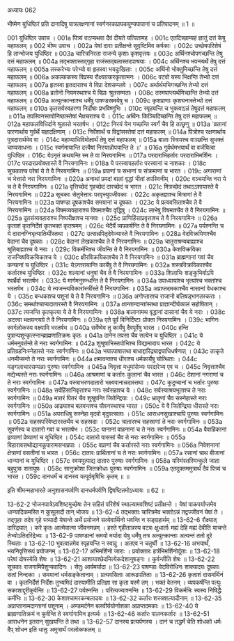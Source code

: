 अध्यायः 062

भीष्मेण युधिष्ठिरं प्रति दानादिषु पात्रलक्षणानां स्वर्गनरकप्रापकपुण्यपापानां च प्रतिपादनम् ॥ 1 ॥
	
001	युधिष्ठिर उवाच ।
001a	पित्र्यं वाऽप्यथवा दैवं दीयते यत्पितामह ।
001c	एतदिच्छाम्यहं ज्ञातुं दत्तं केषु महाफलम् ॥
002	भीष्म उवाच ।
002a	येषां दाराः प्रतीक्षन्ते सुवृष्टिमिव कर्षकाः ।
002c	उच्छेषपरिशेषं हि तान्भोजय युधिष्ठिर ॥
003a	चारित्रनिरता राजन्ये कृशाः कृशवृत्तयः ॥
003c	अर्थिनश्चोपगच्छन्ति तेषु दत्तं महाफलम् ॥
004a	तद्भक्तास्तद्गृहा राजंस्तद्बलास्तदपाश्रयाः ।
004c	अर्थिनश्च भवन्त्यर्थे तेषु दत्तं महाफलम् ॥
005a	तस्करेभ्यः परेभ्यो वा हृतस्वा भयदुःखिताः ।
005c	अर्थिनो भोक्तुमिच्छन्ति तेषु दत्तं महाफलम् ॥
006a	अकल्ककस्य विप्रस्य रौक्ष्यात्करकृतात्मनः ।
006c	वटवो यस्य भिक्षन्ति तेभ्यो दत्तं महाफलम् ॥
007a	हृतस्वा हृतदाराश्च ये विप्रा देशसम्प्लवे ।
007c	अर्थार्थमभिगच्छन्ति तेभ्यो दत्तं महाफलम् ॥
008a	व्रतोनो नियमस्थाश्च ये विप्राः श्रुतसम्मताः ।
008c	तस्मपाप्त्यर्थमिच्छन्ति तेभ्यो दत्तं महाफलम् ॥
009a	अत्युत्क्रान्ताश्च धर्मेषु पाषण्डस्रमयेषु च ।
009c	कृशप्राणाः कृशघनास्तेभ्यो दत्तं महाफलम् ॥
010a	कृतसर्वस्वहरणा निर्दोषाः प्रभविष्णुभिः ।
010c	स्पृहयन्ति च भुक्त्वाऽन्नं तेषुदत्तं महाफलम् ॥
011a	तपस्विनस्तपोनिष्ठास्तेषां भैक्षचराश्च ये ।
011c	अर्थिनः किञ्चिदिच्छन्ति तेषु दत्तं महाफलम् ॥
012a	महाफलविधिर्दाने श्रुतस्ते भरतर्षभ ।
012c	निरयं येन गच्छन्ति स्वर्गं चैव हि तत्छृणु ॥
013a	`व्रतानां पारणार्थाय गुर्वर्थे यज्ञदक्षिणाम् ।
013c	निर्वेशार्थं च विद्वांसस्तेषां दत्तं महाफलम् ॥
014a	पित्रोश्च रक्षणार्थाय पुत्रदारार्थमेव वा ।
014c	महाव्याधिविमोक्षार्थं तेषु दत्तं महाफलम् ॥
015a	बालाः स्त्रियश्च वाञ्छन्ति सुभक्तं चाप्यसाधनाः ।
015c	स्वर्गमायान्ति दत्त्वैषां निरयान्नोपयान्ति ते ॥' ॥
016a	गुर्वर्थमभयार्थं वा वर्जयित्वा युधिष्ठिर ।
016c	येऽनृतं कथयन्ति स्म ते वा निरयगामिनः ॥
017a	परदाराभिहर्तारः परदाराभिमर्शिनः ।
017c	परदारप्रयोक्तास्ते वै निरयगामिनः ॥
018a	ये परस्वापहर्तारः परस्वानां च नाशकाः ।
018c	सूचकाश्च परेषां ये ते वै निरयगामिनः ॥
019a	प्रपाणां च सभानां च संक्रमाणां च भारत ।
019c	अगाराणां च भेत्तारो नरा निरयगामिनः ॥
020a	अनाथां प्रमदां बालां वृद्धां भीतां तपस्विनीम् ।
020c	वञ्चयन्ति नरा ये च ते वै निरयगामिनः ॥
021a	वृत्तिच्छेदं गृहच्छेदं दारच्छेदं च भारत ।
021c	मित्रच्छेदं तथाऽऽशायास्ते वै निरयगामिनः ॥
022a	सूचकाः सेतुभेत्तारः परवृत्त्युपजीवकाः ।
022c	अकृतज्ञाश्च मित्राणां ते वै निरयगामिनः ॥
023a	पाषण्डा दूषकाश्चैव समयानां च दूषकाः ।
023c	ये प्रत्यवसिताश्चैव ते वै निरयगामिनः ॥
024a	विषमव्यवहाराश्च विषमाश्चैव वृद्धिषु ।
024c	लाभेषु विषमाश्चैव ते वै निरयगामिनः ॥
025a	दूतसंव्यवहाराश्च निष्परीक्षाश्च मानवाः ।
025c	प्राणिहिंसाप्रवृत्ताश्च ते वै निरयगामिनः ॥
026a	कृताशं कृतनिर्देशं कृतभक्तं कृतश्रमम् ।
026c	भेदैर्ये व्यपकर्षन्ति ते वै निरयगामिनः ॥
027a	पर्यश्नन्ति च ये दारानग्निभृत्यातिथींस्तथा ।
027c	उत्सन्नपितृदेवेज्यास्ते वै निरयगामिनः ॥
028a	वेदविक्रयिणश्चैव वेदानां चैव दूषकाः ।
028c	वेदानां लेखकाश्चैव ते वै निरयगामिनः ॥
029a	चातुराश्रम्यबाह्याश्च श्रुतिबाह्याश्च ये नराः ।
029c	विकर्मभिश्च जीवन्ति ते वै निरयगामिनः ॥
030a	केशविक्रयिका राजन्विषविक्रयिकाश्च ये ।
030c	क्षीरविक्रयिकाश्चैव ते वै निरयगामिनः ॥
031a	ब्राह्मणानां गवां चैव कन्यानां च युधिष्ठिर ।
031c	येऽन्तरायान्ति कार्येषु ते वै निरयगामिनः ॥
032a	शस्त्रविक्रयिकाश्चैव कर्तारश्च युधिष्ठिर ।
032c	शल्यानां धनुषां चैव ते वै निरयगामिनः ॥
033a	शिलाभिः शङ्कुभिर्वाऽपि श्वर्भ्रैर्वा भरतर्षभ ।
033c	ये मार्गमनुरुन्धन्ति ते वै निरयगामिनः ॥
034a	उपाध्यायांश्च भृत्यांश्च भक्तांश्च भरतर्षभ ।
034c	ये त्यजन्त्यविकारांस्त्रींस्ते वै निरयगामिनः ॥
035a	अप्राप्तदमकाश्चैव नासानां वेधकाश्च ये ।
035c	बन्धकाश्च पशूनां ये ते वै निरयगामिनः ॥
036a	अगोप्तारश्च राजानो बलिषड्भागतस्कराः ।
036c	समर्थाश्चाप्यदातारस्ते वै निरयगामिनः ॥
037a	क्षान्तान्दान्तांस्तथा प्राज्ञान्दीर्घकालं सहोषितान् ।
037c	त्यजन्ति कृतकृत्या ये ते वै निरयगामिनः ॥
038a	बालानामथ वृद्धानां दासानां चैव ये नराः ।
038c	अदत्त्वा भक्षयन्त्यग्रे ते वै निरयगामिनः ॥
039a	एते पूर्वं विनिर्दिष्टाः प्रोक्ता निरयगामिनः ।
039c	भागिनः स्वर्गलोकस्य वक्ष्यामि भरतर्षभ ॥
040a	सर्वेष्वेव तु कार्येषु दैवपूर्वेषु भारत ।
040c	हन्ति पुत्रान्पशून्कृत्स्नान्ब्राह्मणातिक्रमः कृतः ॥
041a	दानेन तपसा चैव सत्येन च युधिष्ठिर ।
041c	ये धर्ममनुवर्तन्ते ते नराः स्वर्गगामिनः ॥
042a	शुश्रूषाभिस्तपोभिश्च विद्यामादाय भारत ।
042c	ये प्रतिग्रहनिःस्नेहास्ते नराः स्वर्गगामिनः ॥
043a	भयात्पाषात्तथा बाधाद्दारिद्र्याद्व्याधिधर्षणात् ।
043c	तत्कृते धनमीप्सन्ते ते नराः स्वर्गगामिनः ॥
044a	क्षमावन्तश्च धीराश्च धर्मकार्येषु चोत्थिताः ।
044c	मङ्गलाचारसम्पन्नाः पुरुषाः स्वर्गगामिनः ॥
045a	निवृत्ता मधुमांसेभ्यः परदारेभ्य एव च ।
045c	निवृत्ताश्चैव मद्येभ्यस्ते नराः स्वर्गगामिनः ॥
046a	आश्रमाणां च कर्तारः कुलानां चैव भारत ।
046c	देशानां नगराणां च ते नराः स्वर्गगामिनः ॥
047a	वस्त्राभरणदातारो भक्ष्यपानान्नदास्तथा ।
047c	कुटुम्बानां च भर्तारः पुरुषाः स्वर्गगामिनः ॥
048a	सर्वहिंसानिवृत्ताश्च नराः सर्वसहाश्च ये ।
048c	सर्वस्याश्रयभूताश्च ते नराः स्वर्गगामिनः ॥
049a	मातरं पितरं चैव शुश्रूषन्ति जितेन्द्रियाः ।
049c	भ्रातॄणां चैव सस्नेहास्ते नराः स्वर्गगामिनः ॥
050a	आढ्याश्च बलवन्तश्च यौवनस्थाश्च भारत ।
050c	ये वै जितेन्द्रिया धीरास्ते नराः स्वर्गगामिनः ॥
051a	अपराधिषु सस्नेहा मृदवो मृदुवत्सलाः ।
051c	आराधनसुखाश्चापि पुरुषाः स्वर्गगामिनः ॥
052a	सहस्रपरिवेष्टारस्तथैव च सहस्रदाः ।
052c	त्रातारश्च सहस्राणां ते नराः स्वर्गगामिनः ॥
053a	सुवर्णस्य च दातारो गवां च भरतर्षभ ।
053c	यानानां वाहनानां च ते नराः स्वर्गगामिनः ॥
054a	वैवाहिकानां द्रव्याणां प्रेष्याणां च युधिष्ठिर ।
054c	दातारो वाससां चैव ते नराः स्वर्गगामिनः ॥
055a	विहारावसथोद्यानकूपारामसभाप्रपाः ।
055c	वप्राणां चैव कर्तारस्ते नराः स्वर्गगामिनः ॥
056a	निवेशनानां क्षेत्राणां वसतीनां च भारत ।
056c	दातारः प्रार्थितानां च ते नराः स्वर्गगामिनः ॥
057a	रसानां चाथ बीजानां धान्यानां च युधिष्ठिर ।
057c	स्वयमुत्पाद्य दातारः पुरुषाः स्वर्गगामिनः ॥
058a	यस्मिंस्तस्मिन्कुले जाता बहुपुत्राः शतायुषः ।
058c	सानुक्रोशा जितक्रोधाः पुरुषाः स्वर्गगामिनः ॥
059a	एतदुक्तममुत्रार्थं दैवं पित्र्यं च भारत ।
059c	दानधर्मं च दानस्य यत्पूर्वमृषिभिः कृतम् ॥ ॥

इति श्रीमन्महाभारते अनुशासनपर्वणि दानधर्मपर्वणि द्विषष्टितमोऽध्यायः ॥ 62 ॥

13-62-2 भोजनपात्रेऽवशिष्टमुच्छेषः तेन सहितं परिशेषं स्थाल्यामवशिष्टं प्रतीक्षन्ते । येषां पाकपर्याप्तमेव धान्यादिकमस्ति न कुसूलादौ तान् भोजय ॥ 13-62-4 तद्भक्ताः चारित्रमेव भक्तोऽन्नं तद्वज्जीवनं येषां ते । तद्गृहाः तदेव गृहे स्त्र्यादौ येषान्ते अर्थे प्रयोजने सत्येवार्थिनो भवन्ति न सङ्ग्रहार्थम् ॥ 13-62-6 रौक्ष्यात् दारिद्र्यात् । करे कृतः आत्मेवात्मा जीवनमन्नम् । हस्ते गृहीतान्नस्य वटवः क्षुधार्ताः मह्यं देहि मह्यं देवीति याचन्ते तेभ्योऽतिदरिद्रेभ्यः ॥ 13-62-9 पाषण्डानां समयो मर्यादा येषु धर्मेषु तत्र अत्युत्क्रान्ताः अत्यन्तं ततो दूरे स्थिताः ॥ 13-62-10 भुवत्वान्नमेव स्पृहयन्ति न स्वादु । अतएव न चतुर्थी ॥ 13-62-16 अभयार्थं, भयनिवृत्तिरूपं प्रयोजनम् ॥ 13-62-17 अभिमर्शिनो जाराः । प्रयोक्तारः हर्त्रभिमर्शिनोर्दूताः ॥ 13-62-18 परेषां दोषस्येति शेषः ॥ 13-62-21 आशायाश्छेदमित्येकदेशानुषङ्गः । कुर्वन्तीति शेषः ॥ 13-62-22 सूचकाः राजगामिपैशुन्यवादिनः । सेतुः आर्यमर्यादा ॥ 13-62-23 पाषण्डाः वेदविरोधिनः शाक्यादयः दूषकाः सतां निन्दकाः । समयानां धर्मसङ्केतानाम् । प्रत्यवसिताः आरूढपतिताः ॥ 13-62-26 कृताशं दासमर्थिनं वा । कृतनिर्देशं निर्देशः तुभ्यमिदं दास्यामीति प्रतिज्ञा सा कृता यस्मै तम् । भक्तं वेतनम् । व्यपकर्षन्ति पत्युः सकाशाद्दूरीकुर्वन्ति ॥ 13-62-27 पर्यश्नन्ति । परित्यज्याश्नन्ति ॥ 13-62-29 विकर्मभिः स्वस्य निषिद्धैः कर्मभिः ॥ 13-62-30 केशाश्चामरकम्बलादयः ॥ 13-62-32 कर्तारः शस्त्रशल्यादीनाम् ॥ 13-62-35 अप्राप्तानामदान्तानां पशूनाम् । अण्डमर्दनेन बलवीर्ययोर्नाशका अप्राप्तदमकाः ॥ 13-62-40 ये ब्राह्मणातिक्रमं न कुर्वन्ति ते स्वर्गागामिन इत्यर्थः ॥ 13-62-46 कर्तारः पालनकर्तारः ॥ 13-62-51 आराधनेन इतरान् सुखयन्ति ते तथा ॥ 13-62-57 दानस्य प्रत्यर्पणस्य । दानं च तद्धर्मं चेति शोधको धर्मः दैप् शोधन इति धातुः अमुत्रार्थं परलोकफलम् ॥

